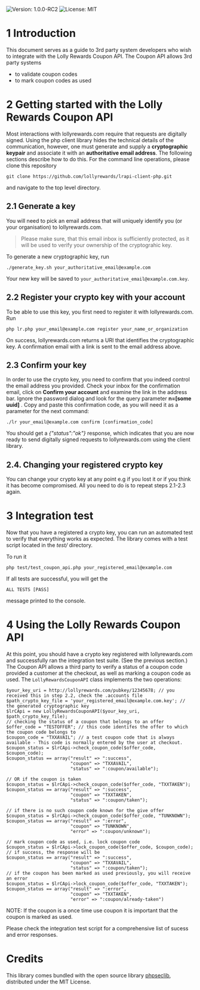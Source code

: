 ![Version: 1.0.0-RC2](https://img.shields.io/badge/version-1.0.0--RC2-green.svg)
![License: MIT](https://img.shields.io/badge/license-MIT-lightgrey.svg)

# 1 Introduction
This document serves as a guide to 3rd party system developers who wish to integrate with the Lolly Rewards Coupon API.
The Coupon API allows 3rd party systems 

- to validate coupon codes
- to mark coupon codes as used

# 2 Getting started with the Lolly Rewards Coupon API
Most interactions with lollyrewards.com require that requests are digitally signed. Using the php client library hides the technical details of the communication, however, one must generate and supply a __cryptographic keypair__ and associate it with an __authoritative email address__. 
The following sections describe how to do this. 
For the command line operations, please clone this repository 

	git clone https://github.com/lollyrewards/lrapi-client-php.git

and navigate to the top level directory.

## 2.1 Generate a key
You will need to pick an email address that will uniquely identify you (or your organisation) to lollyrewards.com.

> Please make sure, that this email inbox is sufficiently protected, as it will be used to verify your ownership of the cryptograhic key.

To generate a new cryptographic key, run
	
	./generate_key.sh your_authoritative_email@example.com

Your new key will be saved to `your_authoritative_email@example.com.key`.

## 2.2 Register your crypto key with your account
To be able to use this key, you first need to register it with lollyrewards.com.
Run
	
	php lr.php your_email@example.com register your_name_or_organization

On success, lollyrewards.com returns a URI that identifies the cryptographic key.
A confirmation email with a link is sent to the email address above.

## 2.3 Confirm your key
In order to use the crypto key, you need to confirm that you indeed control the email address you provided. 
Check your inbox for the confirmation email, click on __Confirm your account__ and examine the link in the address bar.
Ignore the password dialog and look for the query parameter __n=[some uuid]__ . 
Copy and paste this confirmation code, as you will need it as a parameter for the next command:
	
	./lr your_email@example.com confirm [confirmation_code]

You should get a *{"status":"ok"}* response, which indicates that you are now ready to send digitally signed requests to lollyrewards.com using the client library.

## 2.4. Changing your registered crypto key
You can change your crypto key at any point e.g if you lost it or if you think it has become compromised.
All you need to do is to repeat steps 2.1-2.3 again.

# 3 Integration test
Now that you have a registered a crypto key, you can run an automated test to verify that everything works as expected.
The library comes with a test script located in the *test/* directory.

To run it
	
	php test/test_coupon_api.php your_registered_email@example.com

If all tests are successful, you will get the
	
	ALL TESTS [PASS]

message printed to the console.
	
# 4 Using the Lolly Rewards Coupon API
At this point, you should have a crypto key registered with lollyrewards.com and successfully ran the integration test suite. (See the previous section.)
The Coupon API allows a third party to verify a status of a coupon code provided a customer at the checkout, as well as marking a coupon code as used.
The `LollyRewardsCouponAPI` class implements the two operations:
	
	$your_key_uri = http://lollyrewards.com/pubkey/12345678; // you received this in step 2.2, check the .accounts file
	$path_crypto_key_file = 'your_registered_email@example.com.key'; // the generated cryptographic key
	$lrCApi = new LollyRewardsCouponAPI($your_key_uri, $path_crypto_key_file);
	// checking the status of a coupon that belongs to an offer
	$offer_code = "TESTOFFER"; // this code identifes the offer to which the coupon code belongs to
	$coupon_code = "TXXAVAIL"; // a test coupon code that is always available - This code is normally entered by the user at checkout.
	$coupon_status = $lrCApi->check_coupon_code($offer_code, $coupon_code);	
	$coupon_status == array("result" => ":success",
             				"coupon" => "TXXAVAIL",
             			    "status" => ":coupon/available");
							
	// OR if the coupon is taken
	$coupon_status = $lrCApi->check_coupon_code($offer_code, "TXXTAKEN");	
	$coupon_status == array("result" => ":success",
	             			"coupon" => "TXXTAKEN",
	             		   	"status" => ":coupon/taken");
							
	// if there is no such coupon code known for the give offer
	$coupon_status = $lrCApi->check_coupon_code($offer_code, "TUNKNOWN");		
	$coupon_status == array("result" => ":error",
	             			"coupon" => "TUNKNOWN",
	             		   	"error" => ":coupon/unknown");
	
	// mark coupon code as used, i.e. lock coupon code
	$coupon_status = $lrCApi->lock_coupon_code($offer_code, $coupon_code);	
	// if success, the response will be
	$coupon_status == array("result" => ":success",
	             			"coupon" => "TXXAVAIL",
	             		   	"status" => ":coupon/taken");
	// if the coupon has been marked as used previously, you will receive an error
	$coupon_status = $lrCApi->lock_coupon_code($offer_code, "TXXTAKEN");	
	$coupon_status == array("result" => ":error",
	             			"coupon" => "TXXTAKEN",
	             		    "error" => ":coupon/already-taken")
	
NOTE: If the coupon is a once time use coupon it is important that the coupon is marked as used.

Please check the integration test script for a comprehensive list of sucess and error responses.

# Credits
This library comes bundled with the open source library [phpseclib](http://phpseclib.sourceforge.net/), distributed under the MIT License.

